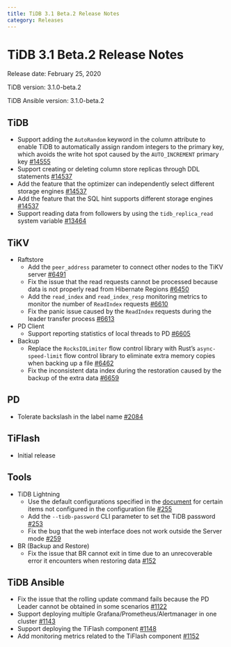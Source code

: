 ```yaml
---
title: TiDB 3.1 Beta.2 Release Notes
category: Releases
---
```


# TiDB 3.1 Beta.2 Release Notes

Release date: February 25, 2020

TiDB version: 3.1.0-beta.2

TiDB Ansible version: 3.1.0-beta.2

## TiDB

- Support adding the `AutoRandom` keyword in the column attribute to enable TiDB to automatically assign random integers to the primary key, which avoids the write hot spot caused by the `AUTO_INCREMENT` primary key [#14555](http://github.com/pingcap/tidb/pull/14555)
- Support creating or deleting column store replicas through DDL statements [#14537](https://github.com/pingcap/tidb/pull/14537)
- Add the feature that the optimizer can independently select different storage engines [#14537](https://github.com/pingcap/tidb/pull/14537)
- Add the feature that the SQL hint supports different storage engines [#14537](https://github.com/pingcap/tidb/pull/14537)
- Support reading data from followers by using the `tidb_replica_read` system variable [#13464](https://github.com/pingcap/tidb/pull/13464)

## TiKV

+ Raftstore
    - Add the `peer_address` parameter to connect other nodes to the TiKV server [#6491](https://github.com/tikv/tikv/pull/6491)
    - Fix the issue that the read requests cannot be processed because data is not properly read from Hibernate Regions [#6450](https://github.com/tikv/tikv/pull/6450)
    - Add the `read_index` and `read_index_resp` monitoring metrics to monitor the number of `ReadIndex` requests [#6610](https://github.com/tikv/tikv/pull/6610)
    - Fix the panic issue caused by the `ReadIndex` requests during the leader transfer process [#6613](https://github.com/tikv/tikv/pull/6613)
+ PD Client
    - Support reporting statistics of local threads to PD [#6605](https://github.com/tikv/tikv/pull/6605)
+ Backup
    - Replace the `RocksIOLimiter` flow control library with Rust’s `async-speed-limit` flow control library to eliminate extra memory copies when backing up a file [#6462](https://github.com/tikv/tikv/pull/6462)
    - Fix the inconsistent data index during the restoration caused by the backup of the extra data [#6659](https://github.com/tikv/tikv/pull/6659)

## PD

- Tolerate backslash in the label name [#2084](https://github.com/pingcap/pd/pull/2084)

## TiFlash

- Initial release

## Tools

+ TiDB Lightning
    - Use the default configurations specified in the [document](/reference/tools/tidb-lightning/config.md) for certain items not configured in the configuration file [#255](https://github.com/pingcap/tidb-lightning/pull/255)
    - Add the `--tidb-password` CLI parameter to set the TiDB password [#253](https://github.com/pingcap/tidb-lightning/pull/253)
    - Fix the bug that the web interface does not work outside the Server mode [#259](https://github.com/pingcap/tidb-lightning/pull/259)
+ BR (Backup and Restore)
    - Fix the issue that BR cannot exit in time due to an unrecoverable error it encounters when restoring data [#152](https://github.com/pingcap/br/pull/152)

## TiDB Ansible

- Fix the issue that the rolling update command fails because the PD Leader cannot be obtained in some scenarios [#1122](https://github.com/pingcap/tidb-ansible/pull/1122)
- Support deploying multiple Grafana/Prometheus/Alertmanager in one cluster [#1143](https://github.com/pingcap/tidb-ansible/pull/1143)
- Support deploying the TiFlash component [#1148](https://github.com/pingcap/tidb-ansible/pull/1148)
- Add monitoring metrics related to the TiFlash component [#1152](https://github.com/pingcap/tidb-ansible/pull/1152)
